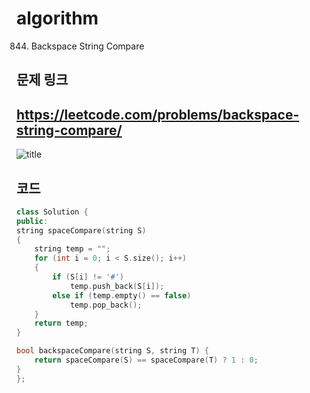 # algorithm 
844. Backspace String Compare
  
  
## 문제 링크  
## https://leetcode.com/problems/backspace-string-compare/

![title](https://github.com/jungmin3834/algorithm/blob/master/image/backspace-string-compare.JPG)

## 코드

```cpp
class Solution {
public:
string spaceCompare(string S)
{
	string temp = "";
	for (int i = 0; i < S.size(); i++)
	{
		if (S[i] != '#')
			temp.push_back(S[i]);
		else if (temp.empty() == false)
			temp.pop_back();
	}
	return temp;
}

bool backspaceCompare(string S, string T) {
	return spaceCompare(S) == spaceCompare(T) ? 1 : 0;
}
};
```

